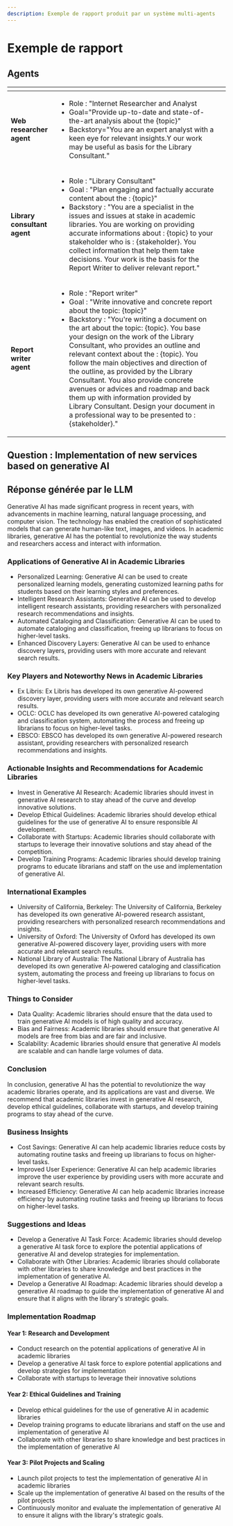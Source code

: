 ```yaml
---
description: Exemple de rapport produit par un système multi-agents
---
```


# Exemple de rapport

## **Agents**

<table data-view="cards"><thead><tr><th></th><th></th><th></th></tr></thead><tbody><tr><td><strong>Web researcher agent</strong></td><td><ul><li>Role : "Internet Researcher and Analyst</li><li>Goal="Provide up-to-date and state-of-the-art analysis about the {topic}"</li><li>Backstory="You are an expert analyst with a keen eye for relevant insights.Y our work may be useful as basis for the Library Consultant."</li></ul></td><td></td></tr><tr><td><strong>Library consultant agent</strong></td><td><ul><li>Role : "Library Consultant"</li><li>Goal : "Plan engaging and factually accurate content about the : {topic}"</li><li>Backstory : "You are a specialist in the issues and issues at stake in academic libraries. You are working on providing accurate informations about : {topic} to your stakeholder who is : {stakeholder}. You collect information that help them take decisions. Your work is the basis for the Report Writer to deliver relevant report."</li></ul></td><td></td></tr><tr><td><strong>Report writer agent</strong></td><td><ul><li>Role : "Report writer"</li><li>Goal : "Write innovative and concrete report about the topic: {topic}"</li><li>Backstory : "You're writing a document on the art about the topic: {topic}. You base your design on the work of the Library Consultant, who provides an outline and relevant context about the : {topic}. You follow the main objectives and direction of the outline, as provided by the Library Consultant. You also provide concrete avenues or advices and roadmap and back them up with information provided by Library Consultant. Design your document in a professional way to be presented to : {stakeholder}."</li></ul></td><td></td></tr></tbody></table>

## **Question** : Implementation of new services based on generative AI

## Réponse générée par le LLM

Generative AI has made significant progress in recent years, with advancements in machine learning, natural language processing, and computer vision. The technology has enabled the creation of sophisticated models that can generate human-like text, images, and videos. In academic libraries, generative AI has the potential to revolutionize the way students and researchers access and interact with information.

### Applications of Generative AI in Academic Libraries

* Personalized Learning: Generative AI can be used to create personalized learning models, generating customized learning paths for students based on their learning styles and preferences.
* Intelligent Research Assistants: Generative AI can be used to develop intelligent research assistants, providing researchers with personalized research recommendations and insights.
* Automated Cataloging and Classification: Generative AI can be used to automate cataloging and classification, freeing up librarians to focus on higher-level tasks.
* Enhanced Discovery Layers: Generative AI can be used to enhance discovery layers, providing users with more accurate and relevant search results.

### Key Players and Noteworthy News in Academic Libraries

* Ex Libris: Ex Libris has developed its own generative AI-powered discovery layer, providing users with more accurate and relevant search results.
* OCLC: OCLC has developed its own generative AI-powered cataloging and classification system, automating the process and freeing up librarians to focus on higher-level tasks.
* EBSCO: EBSCO has developed its own generative AI-powered research assistant, providing researchers with personalized research recommendations and insights.

### Actionable Insights and Recommendations for Academic Libraries

* Invest in Generative AI Research: Academic libraries should invest in generative AI research to stay ahead of the curve and develop innovative solutions.
* Develop Ethical Guidelines: Academic libraries should develop ethical guidelines for the use of generative AI to ensure responsible AI development.
* Collaborate with Startups: Academic libraries should collaborate with startups to leverage their innovative solutions and stay ahead of the competition.
* Develop Training Programs: Academic libraries should develop training programs to educate librarians and staff on the use and implementation of generative AI.

### International Examples

* University of California, Berkeley: The University of California, Berkeley has developed its own generative AI-powered research assistant, providing researchers with personalized research recommendations and insights.
* University of Oxford: The University of Oxford has developed its own generative AI-powered discovery layer, providing users with more accurate and relevant search results.
* National Library of Australia: The National Library of Australia has developed its own generative AI-powered cataloging and classification system, automating the process and freeing up librarians to focus on higher-level tasks.

### Things to Consider

* Data Quality: Academic libraries should ensure that the data used to train generative AI models is of high quality and accuracy.
* Bias and Fairness: Academic libraries should ensure that generative AI models are free from bias and are fair and inclusive.
* Scalability: Academic libraries should ensure that generative AI models are scalable and can handle large volumes of data.

### Conclusion

In conclusion, generative AI has the potential to revolutionize the way academic libraries operate, and its applications are vast and diverse. We recommend that academic libraries invest in generative AI research, develop ethical guidelines, collaborate with startups, and develop training programs to stay ahead of the curve.

### Business Insights

* Cost Savings: Generative AI can help academic libraries reduce costs by automating routine tasks and freeing up librarians to focus on higher-level tasks.
* Improved User Experience: Generative AI can help academic libraries improve the user experience by providing users with more accurate and relevant search results.
* Increased Efficiency: Generative AI can help academic libraries increase efficiency by automating routine tasks and freeing up librarians to focus on higher-level tasks.

### Suggestions and Ideas

* Develop a Generative AI Task Force: Academic libraries should develop a generative AI task force to explore the potential applications of generative AI and develop strategies for implementation.
* Collaborate with Other Libraries: Academic libraries should collaborate with other libraries to share knowledge and best practices in the implementation of generative AI.
* Develop a Generative AI Roadmap: Academic libraries should develop a generative AI roadmap to guide the implementation of generative AI and ensure that it aligns with the library's strategic goals.

### Implementation Roadmap

#### Year 1: Research and Development

* Conduct research on the potential applications of generative AI in academic libraries
* Develop a generative AI task force to explore potential applications and develop strategies for implementation
* Collaborate with startups to leverage their innovative solutions

#### Year 2: Ethical Guidelines and Training

* Develop ethical guidelines for the use of generative AI in academic libraries
* Develop training programs to educate librarians and staff on the use and implementation of generative AI
* Collaborate with other libraries to share knowledge and best practices in the implementation of generative AI

#### Year 3: Pilot Projects and Scaling

* Launch pilot projects to test the implementation of generative AI in academic libraries
* Scale up the implementation of generative AI based on the results of the pilot projects
* Continuously monitor and evaluate the implementation of generative AI to ensure it aligns with the library's strategic goals.
